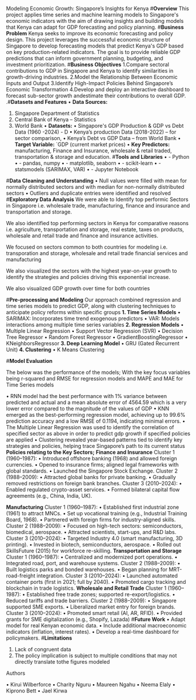 Modeling Economic Growth: Singapore’s Insights for Kenya
#**Overview**
This project applies time series and machine learning models to Singapore's economic indicators with the aim of drawing insights and building models that Kenya can adapt for GDP forecasting and policy planning.
#**Business Problem**
Kenya seeks to improve its economic forecasting and policy design. This project leverages the successful economic structure of Singapore to develop forecasting models that predict Kenya's GDP based on key production-related indicators. The goal is to provide reliable GDP predictions that can inform government planning, budgeting, and investment prioritization.
#**Business Objectives**
1.Compare sectoral contributions to GDP in Singapore and Kenya to identify similarities in growth-driving industries.
2.Model the Relationship Between Economic Inputs and Output
3.Identify High-Impact Policies Behind Singapore’s Economic Transformation
4.Develop and deploy an interactive dashboard to forecast sub-sector growth andestimate their contributions to overall GDP.
.#**Datasets and Features**
•	**Data Sources:** 
1. Singapore Department of Statistics
2. Central Bank of Kenya – Statistics
3. World Bank
•	**Datasets:**
•	Singapore's GDP Production & GDP vs  Debt Data (1960 -2024) - D
•	Kenya’s production Data (2018-2022) – for sector comparison, 
•	Kenya’s Debt vs GDP Data – from World Bank
•	**Target Variable:** `GDP (current market prices)
•	**Key Predictors:**  manufacturing, Finance and Insurance, wholesale & retail traded, transportation & storage and education. 
#**Tools and Libraries**
•	- Python
•	- pandas, numpy
•	- matplotlib, seaborn
•	- scikit-learn
•	- statsmodels (SARIMAX, VAR)
•	- Jupyter Notebook

#**Data Cleaning and Understanding**
•	Null values were filled with mean for normally distributed sectors and with median for non-normally distributed sectors
•	Outliers and duplicate entries were identified and resolved
#**Exploratory Data Analysis**
We were able to Identify top performic Sectors in Singapore i.e. wholesale trade, manufacturing, finance and insurance and transportation and storage.
 
We also identified top performing sectors in Kenya for comparative reasons  i.e. agriculture, transportation and storage, real estate, taxes on products, wholesale and retail trade and finance and insurance activities. 
 
We focused on sectors common to both countries for modeling i.e. transporation and storage, wholesale and retail trade financial services and manufacturing

We also visualized the sectors with the highest year-on-year growth to identify the strategies and policies driving this exponential increase.
 
We also visualized GDP growth over time for both countries
 

#**Pre-processing and Modeling**
Our approach combined regression and time series models to predict GDP, along with clustering techniques to anticipate policy reforms within specific groups
**1. Time Series Models**
•	SARIMAX: Incorporates time trend exogenous predictors
•	VAR: Models interactions among multiple time series variables
**2. Regression Models**
•	Multiple Linear Regression
•	Support Vector Regression (SVR)
•	Decision Tree Regressor
•	Random Forest Regressor
•	GradientBoostingRegressor
•	KNeighborsRegressor
**3.  Deep Learning Model**
•	GRU (Gated Recurrent Unit)
**4. Clustering**
•	K Means Clustering


#**Model Evaluation**

The below was the performance of the models; With the key focus variables being r-squared and RMSE for regression models and MAPE and MAE for Time Series models
 

•	RNN model had the best performance with 1% variance between predicted and actual and a mean absolute error of 4564.59 which is a very lower error compared to the magnitude of the values of GDP 
•	KNN emerged as the best-performing regression model, achieving up to 99.6% prediction accuracy and a low RMSE of 0.1194, indicating minimal errors.
•	The Multiple Linear Regression was used to identify the correlation of specified sector as above in order to predict gdp growth if specified policies are applied
•	Clustering revealed year-based patterns tied to identify key strategies and policies, helping trace Singapore’s path to its current status
**Policies relating to the Key Sectors;**
**Finance and Insurance**
Cluster 1 (1960–1987):
•	Introduced offshore banking (1968) and allowed foreign currencies.
•	Opened to insurance firms; aligned legal frameworks with global standards.
•	Launched the Singapore Stock Exchange.
Cluster 2 (1988–2009):
•	Attracted global banks for private banking.
•	Gradually removed restrictions on foreign bank branches.
Cluster 3 (2010–2024):
•	Enabled regulated crypto-asset services.
•	Formed bilateral capital flow agreements (e.g., China, India, UK).

**Manufacturing**
Cluster 1 (1960–1987):
•	Established first industrial zone (1961) to attract MNCs.
•	Set up vocational training (e.g., Industrial Training Board, 1968).
•	Partnered with foreign firms for industry-aligned skills.
Cluster 2 (1988–2009):
•	Focused on high-tech sectors: semiconductors, biomedical, aerospace.
•	Attracted scientists, start-ups, and R&D labs.
Cluster 3 (2010–2024):
•	Targeted Industry 4.0 (smart manufacturing, 3D printing).
•	Invested in biotech, semiconductors, aerospace.
•	Rolled out SkillsFuture (2015) for workforce re-skilling.
**Transportation and Storage**
Cluster 1 (1960–1987):
•	Centralized and modernized port operations.
•	Integrated road, port, and warehouse systems.
Cluster 2 (1988–2009):
•	Built logistics parks and bonded warehouses.
•	Began planning for MRT-road-freight integration.
Cluster 3 (2010–2024):
•	Launched automated container ports (first in 2021; full by 2040).
•	Promoted cargo tracking and blockchain in trade logistics.
**Wholesale and Retail Trade**
Cluster 1 (1960–1987):
•	Established free trade zones; supported re-export/logistics.
•	Reduced tariffs and trade barriers.
Cluster 2 (1988–2009):
•	Singapore supported SME exports.
•	Liberalized market entry for foreign brands.
Cluster 3 (2010–2024):
•	Promoted smart retail (AI, AR, RFID).
•	Provided grants for SME digitalization (e.g., Shopify, Lazada)
#**Future Work**
•	Adapt model for real Kenyan economic data.
•	Include additional macroeconomic indicators (inflation, interest rates).
•	Develop a real-time dashboard for policymakers.
#**Limitations**
1.	Lack of congruent data
2.	The policy implication is subject to multiple conditions that may not directly translate tothe figures modeled

 Authors

•	Kirui Wilberforce 
•	Charity Nguru
•	Maureen Ngahu
•	Neema Elaly
•	Kiprono Bett
•	Jael Kirwa
